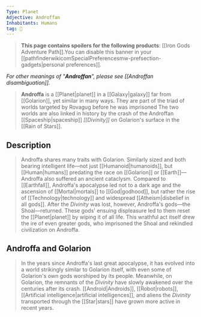 ```yaml
---
Type: Planet
Adjective: Androffan
Inhabitants: Humans
tag: 🌌
---
```


> **This page contains spoilers for the following products**: [[Iron Gods Adventure Path]].You can disable this banner in your [[pathfinderwikicomSpecialPreferencesmw-prefsection-gadgets|personal preferences]].


*For other meanings of "**Androffan**", please see [[Androffan disambiguation]].*
> **Androffa** is a [[Planet|planet]] in a [[Galaxy|galaxy]] far from [[Golarion]], yet similar in many ways. They are part of the triad of worlds targeted by Rovagug before he was imprisoned The two worlds are also linked in history by the crash of the Androffan [[Spaceship|spaceship]] *[[Divinity]]* on Golarion's surface in the [[Rain of Stars]].


## Description

> Androffa shares many traits with Golarion. Similarly sized and both bearing intelligent life—not just [[Humanoid|humanoids]], but [[Human|humans]] predating the race on [[Golarion]] or [[Earth]]—Androffa also suffered an ancient cataclysm. Compared to [[Earthfall]], Androffa's apocalypse led not to a dark age and the ascension of [[Mortal|mortals]] to [[God|godhood]], but rather the rise of [[Technology|technology]] and widespread [[Atheism|disbelief in all gods]].
> After the *Divinity* was lost, however, Androffa's gods—the Shoal—returned. These gods' ensuing displeasure led to them reset the [[Planet|planet]] by wiping it of all life.
> This wrathful act itself drew the ire of even greater gods, who imprisoned the Shoal and rekindled civilization on Androffa.


## Androffa and Golarion

> In the years since Androffa's last great apocalypse, it has evolved into a world strikingly similar to Golarion itself, with even some of Golarion's own gods worshiped by its people.
> Meanwhile, on Golarion, the remnants of the *Divinity* have slowly awakened over the centuries after its crash. [[Android|Androids]], [[Robot|robots]], [[Artificial intelligence|artificial intelligences]], and aliens the *Divinity* transported through the [[Star|stars]] have grown more active in recent years.








